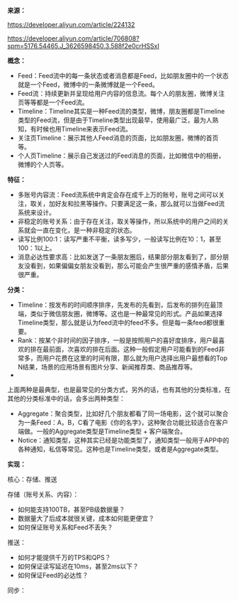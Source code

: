 **来源：**

https://developer.aliyun.com/article/224132

https://developer.aliyun.com/article/706808?spm=5176.54465.J_3626598450.3.588f2e0crHSSxI

**概念：**

-   Feed：Feed流中的每一条状态或者消息都是Feed，比如朋友圈中的一个状态就是一个Feed，微博中的一条微博就是一个Feed。
-   Feed流：持续更新并呈现给用户内容的信息流。每个人的朋友圈，微博关注页等等都是一个Feed流。
-   Timeline：Timeline其实是一种Feed流的类型，微博，朋友圈都是Timeline类型的Feed流，但是由于Timeline类型出现最早，使用最广泛，最为人熟知，有时候也用Timeline来表示Feed流。
-   关注页Timeline：展示其他人Feed消息的页面，比如朋友圈，微博的首页等。
-   个人页Timeline：展示自己发送过的Feed消息的页面，比如微信中的相册，微博的个人页等。

**特征：**

-   多账号内容流：Feed流系统中肯定会存在成千上万的账号，账号之间可以关注，取关，加好友和拉黑等操作。只要满足这一条，那么就可以当做Feed流系统来设计。
-   非稳定的账号关系：由于存在关注，取关等操作，所以系统中的用户之间的关系就会一直在变化，是一种非稳定的状态。
-   读写比例100:1：读写严重不平衡，读多写少，一般读写比例在10：1，甚至100：1以上。
-   消息必达性要求高：比如发送了一条朋友圈后，结果部分朋友看到了，部分朋友没看到，如果偏偏女朋友没看到，那么可能会产生很严重的感情矛盾，后果很严重。

**分类：**

-   Timeline：按发布的时间顺序排序，先发布的先看到，后发布的排列在最顶端，类似于微信朋友圈，微博等。这也是一种最常见的形式。产品如果选择Timeline类型，那么就是认为feed流中的feed不多。但是每一条feed都很重要。
-   Rank：按某个非时间的因子排序，一般是按照用户的喜好度排序，用户最喜欢的排在最前面，次喜欢的排在后面。这种一般假定用户可能看到的Feed非常多，而用户花费在这里的时间有限，那么就为用户选择出用户最想看的Top N结果，场景的应用场景有图片分享、新闻推荐类、商品推荐等。
-   

上面两种是最典型，也是最常见的分类方式，另外的话，也有其他的分类标准，在其他的分类标准中的话，会多出两种类型：

-   Aggregate：聚合类型，比如好几个朋友都看了同一场电影，这个就可以聚合为一条Feed：A，B，C看了电影《你的名字》，这种聚合功能比较适合在客户端做。一般的Aggregate类型是Timeline类型 + 客户端聚合。
-   Notice：通知类型，这种其实已经是功能类型了，通知类型一般用于APP中的各种通知，私信等常见。这种也是Timeline类型，或者是Aggregate类型。



**实现：**



核心：存储、推送



存储（账号关系、内容）：

-   如何能支持100TB，甚至PB级数据量？
-   数据量大了后成本就很关键，成本如何能更便宜？
-   如何保证账号关系和Feed不丢失？



推送：

-   如何才能提供千万的TPS和QPS？
-   如何保证读写延迟在10ms，甚至2ms以下？
-   如何保证Feed的必达性？



同步：
